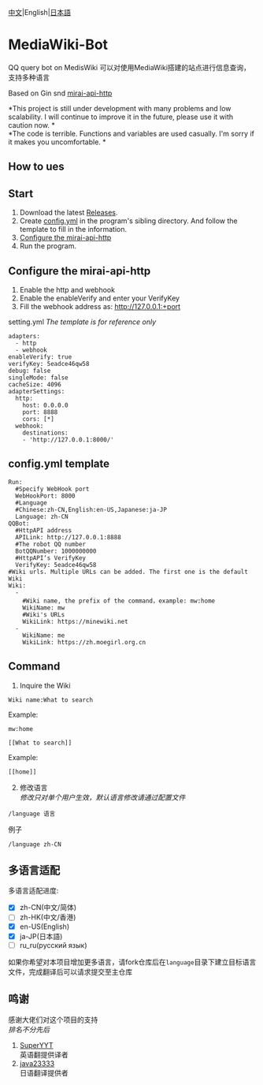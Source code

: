 [中文](https://github.com/nyancatda/MediaWiki-Bot)|English|[日本語](docs/README-ja-JP.md)
# MediaWiki-Bot
QQ query bot on MedisWiki
可以对使用MediaWiki搭建的站点进行信息查询，支持多种语言

Based on Gin snd [mirai-api-http](https://github.com/project-mirai/mirai-api-http)

*This project is still under development with many problems and low scalability. I will continue to improve it in the future, please use it with caution now. *  
*The code is terrible. Functions and variables are used casually. I'm sorry if it makes you uncomfortable. *

## How to ues

## Start  
1. Download the latest [Releases](https://github.com/nyancatda/MediaWiki-Bot/releases). 
1. Create [config.yml](https://github.com/nyancatda/MediaWiki-Bot#configyml%E6%96%87%E4%BB%B6%E6%A8%A1%E6%9D%BF) in the program's sibling directory. And follow the template to fill in the information. 
1. [Configure the mirai-api-http](https://github.com/nyancatda/MediaWiki-Bot/blob/main/docs/README-en-US.md#%E9%85%8D%E7%BD%AEmirai-api-http)
1. Run the program. 

## Configure the mirai-api-http
1. Enable the http and webhook
1. Enable the enableVerify and enter your VerifyKey
1. Fill the webhook address as: http://127.0.0.1:+port

setting.yml *The template is for reference only*
```
adapters:
  - http
  - webhook
enableVerify: true
verifyKey: 5eadce46qw58
debug: false
singleMode: false
cacheSize: 4096
adapterSettings:
  http:
    host: 0.0.0.0
    port: 8888
    cors: [*]
  webhook:
    destinations: 
    - 'http://127.0.0.1:8000/'
```

## config.yml template
```
Run:
  #Specify WebHook port
  WebHookPort: 8000
  #Language
  #Chinese:zh-CN,English:en-US,Japanese:ja-JP
  Language: zh-CN
QQBot:
  #HttpAPI address
  APILink: http://127.0.0.1:8888
  #The robot QQ number
  BotQQNumber: 1000000000
  #HttpAPI‘s VerifyKey
  VerifyKey: 5eadce46qw58
#Wiki urls. Multiple URLs can be added. The first one is the default Wiki
Wiki:
  - 
    #Wiki name, the prefix of the command，example: mw:home
    WikiName: mw
    #Wiki's URLs
    WikiLink: https://minewiki.net
  - 
    WikiName: me
    WikiLink: https://zh.moegirl.org.cn
```

## Command
1. Inquire the Wiki
```
Wiki name:What to search
```
Example:
```
mw:home
```

```
[[What to search]]
```
Example:
```
[[home]]
```
2. 修改语言  
*修改只对单个用户生效，默认语言修改请通过配置文件*
```
/language 语言
```
例子
```
/language zh-CN
```

## 多语言适配
多语言适配进度:  
- [x] zh-CN(中文/简体)
- [ ] zh-HK(中文/香港)
- [x] en-US(English)
- [x] ja-JP(日本語)
- [ ] ru_ru(русский язык)

如果你希望对本项目增加更多语言，请fork仓库后在`language`目录下建立目标语言文件，完成翻译后可以请求提交至主仓库

## 鸣谢  
感谢大佬们对这个项目的支持  
*排名不分先后*
1. [SuperYYT](https://github.com/SuperYYT)  
  英语翻提供译者
2. [java23333](https://github.com/java23333)  
  日语翻译提供者